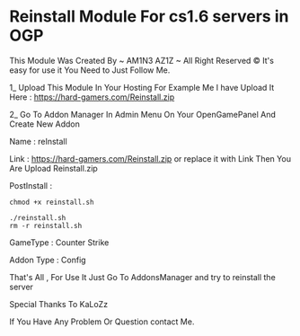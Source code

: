 # Reinstall Module For cs1.6 servers in OGP
This Module Was Created By ~ AM1N3 AZ1Z ~ All Right Reserved ©
It's easy for use it You Need to Just Follow Me.

1_ Upload This Module In Your Hosting For Example Me I have Upload It Here : https://hard-gamers.com/Reinstall.zip

2_ Go To Addon Manager In Admin Menu On Your OpenGamePanel And Create New Addon

Name : reInstall

Link : https://hard-gamers.com/Reinstall.zip or replace it with Link Then You Are Upload Reinstall.zip

PostInstall : 

    chmod +x reinstall.sh

    ./reinstall.sh
    rm -r reinstall.sh

GameType : Counter Strike

Addon Type : Config

That's All , For Use It Just Go To AddonsManager and try to reinstall the server

Special Thanks To KaLoZz

If You Have Any Problem Or Question contact Me.
